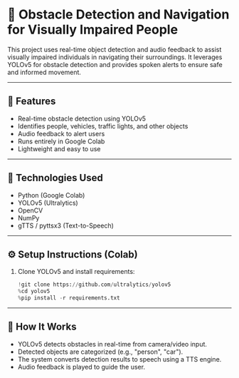 # 🦯 Obstacle Detection and Navigation for Visually Impaired People

This project uses real-time object detection and audio feedback to assist visually impaired individuals in navigating their surroundings. It leverages YOLOv5 for obstacle detection and provides spoken alerts to ensure safe and informed movement.

---

## 🚀 Features

- Real-time obstacle detection using YOLOv5
- Identifies people, vehicles, traffic lights, and other objects
- Audio feedback to alert users
- Runs entirely in Google Colab
- Lightweight and easy to use

---

## 🧠 Technologies Used

- Python (Google Colab)
- YOLOv5 (Ultralytics)
- OpenCV
- NumPy
- gTTS / pyttsx3 (Text-to-Speech)

---

## ⚙️ Setup Instructions (Colab)

1. Clone YOLOv5 and install requirements:
   ```python
   !git clone https://github.com/ultralytics/yolov5
   %cd yolov5
   %pip install -r requirements.txt

---
## 📓 How It Works

- YOLOv5 detects obstacles in real-time from camera/video input.
- Detected objects are categorized (e.g., "person", "car").
- The system converts detection results to speech using a TTS engine.
- Audio feedback is played to guide the user.

